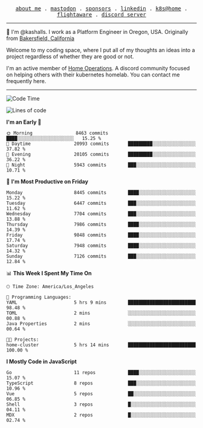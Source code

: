 <p align="center">
  <samp>
    <a href="https://jordanjones.org/">about me</a> .
    <a rel="me" href="https://mastodon.social/@kashall">mastodon</a> .
    <a href="https://github.com/sponsors/kashalls">sponsors</a> .
    <a href="https://linkedin.com/in/jordpjones">linkedin</a> .
    <a href="https://github.com/kashalls/home-cluster">k8s@home</a> .
    <a href="https://flightaware.com/adsb/stats/user/kashalls">flightaware</a> .
    <a href="https://discord.gg/V2WrCfqba9">discord server</a>
  </samp>
</p>

----------------------------------------------------------------

:wave: I'm @kashalls. I work as a Platform Engineer in Oregon, USA. Originally from [Bakersfield, California](https://maps.app.goo.gl/QQMtywTWghpXB6Tu6)

Welcome to my coding space, where I put all of my thoughts an ideas into a project regardless of whether they are good or not.

I'm an active member of [Home Operations](https://discord.gg/home-operations). A discord community focused on helping others with their kubernetes homelab. You can contact me frequently here.

----------------------------------------------------------------
<!--START_SECTION:waka-->
![Code Time](http://img.shields.io/badge/Code%20Time-2%2C484%20hrs%2039%20mins-blue)

![Lines of code](https://img.shields.io/badge/From%20Hello%20World%20I%27ve%20Written-11.5%20million%20lines%20of%20code-blue)

**I'm an Early 🐤** 

```text
🌞 Morning                8463 commits        ████░░░░░░░░░░░░░░░░░░░░░   15.25 % 
🌆 Daytime                20993 commits       █████████░░░░░░░░░░░░░░░░   37.82 % 
🌃 Evening                20105 commits       █████████░░░░░░░░░░░░░░░░   36.22 % 
🌙 Night                  5943 commits        ███░░░░░░░░░░░░░░░░░░░░░░   10.71 % 
```
📅 **I'm Most Productive on Friday** 

```text
Monday                   8445 commits        ████░░░░░░░░░░░░░░░░░░░░░   15.22 % 
Tuesday                  6447 commits        ███░░░░░░░░░░░░░░░░░░░░░░   11.62 % 
Wednesday                7704 commits        ███░░░░░░░░░░░░░░░░░░░░░░   13.88 % 
Thursday                 7986 commits        ████░░░░░░░░░░░░░░░░░░░░░   14.39 % 
Friday                   9848 commits        ████░░░░░░░░░░░░░░░░░░░░░   17.74 % 
Saturday                 7948 commits        ████░░░░░░░░░░░░░░░░░░░░░   14.32 % 
Sunday                   7126 commits        ███░░░░░░░░░░░░░░░░░░░░░░   12.84 % 
```


📊 **This Week I Spent My Time On** 

```text
🕑︎ Time Zone: America/Los_Angeles

💬 Programming Languages: 
YAML                     5 hrs 9 mins        █████████████████████████   98.48 % 
TOML                     2 mins              ░░░░░░░░░░░░░░░░░░░░░░░░░   00.88 % 
Java Properties          2 mins              ░░░░░░░░░░░░░░░░░░░░░░░░░   00.64 % 

🐱‍💻 Projects: 
home-cluster             5 hrs 14 mins       █████████████████████████   100.00 % 
```

**I Mostly Code in JavaScript** 

```text
Go                       11 repos            ████░░░░░░░░░░░░░░░░░░░░░   15.07 % 
TypeScript               8 repos             ███░░░░░░░░░░░░░░░░░░░░░░   10.96 % 
Vue                      5 repos             ██░░░░░░░░░░░░░░░░░░░░░░░   06.85 % 
Shell                    3 repos             █░░░░░░░░░░░░░░░░░░░░░░░░   04.11 % 
MDX                      2 repos             █░░░░░░░░░░░░░░░░░░░░░░░░   02.74 % 
```




<!--END_SECTION:waka-->
